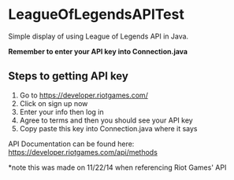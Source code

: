 LeagueOfLegendsAPITest
======================

Simple display of using League of Legends API in Java.



**Remember to enter your API key into Connection.java**


## Steps to getting API key
1. Go to https://developer.riotgames.com/
2. Click on sign up now
3. Enter your info then log in
4. Agree to terms and then you should see your API key
5. Copy paste this key into Connection.java where it says <your-API-key>

API Documentation can be found here:
https://developer.riotgames.com/api/methods

*note this was made on 11/22/14 when referencing Riot Games' API
